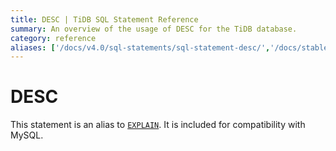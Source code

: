 ```yaml
---
title: DESC | TiDB SQL Statement Reference
summary: An overview of the usage of DESC for the TiDB database.
category: reference
aliases: ['/docs/v4.0/sql-statements/sql-statement-desc/','/docs/stable/reference/sql/statements/desc/']
---
```


# DESC

This statement is an alias to [`EXPLAIN`](/sql-statements/sql-statement-explain.md). It is included for compatibility with MySQL.

